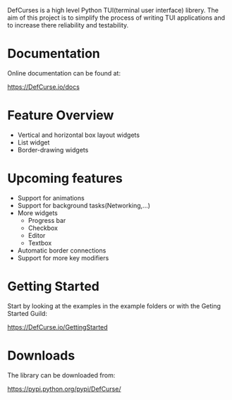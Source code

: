 DefCurses is a high level Python TUI(terminal user interface) librery.
The aim of this project is to simplify the process of writing TUI applications and to increase there reliability and testability. 

Documentation
=============

Online documentation can be found at:

https://DefCurse.io/docs

Feature Overview
=============

* Vertical and horizontal box layout widgets
* List widget
* Border-drawing widgets

Upcoming features
=============

* Support for animations
* Support for background tasks(Networking,...)
* More widgets
    * Progress bar
    * Checkbox
    * Editor
    * Textbox
* Automatic border connections
* Support for more key modifiers


Getting Started
=============
 
Start by looking at the examples in the example folders or with the Geting Started Guild:

https://DefCurse.io/GettingStarted

Downloads
=========

The library can be downloaded from:

https://pypi.python.org/pypi/DefCurse/
